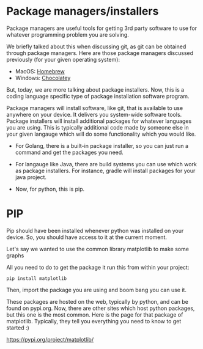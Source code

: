 # Package managers/installers

Package managers are useful tools for getting 3rd party software
to use for whatever programming problem you are solving.

We briefly talked about this when discussing git, as git can be obtained through 
package managers. Here are those package managers discussed previously (for your given operating system):

- MacOS:   [Homebrew](https://brew.sh/)
- Windows: [Chocolatey](https://chocolatey.org/install)

But, today, we are more talking about package installers. Now, this is a coding
language specific type of package installation software program.

Package managers will install software, like git, that is available to use anywhere on your device. 
It delivers you system-wide software tools. Package installers will install additional
packages for whatever languages you are using. This is typically additional code 
made by someone else in your given langauge which will do some functionality which you would like.


- For Golang, there is a built-in package installer, so you can just run a command and get the packages you need.
- For langauge like Java, there are build systems you can use which work as package installers. For instance, 
gradle will install packages for your java project.

- Now, for python, this is pip.

# PIP

Pip should have been installed whenever python was installed on your device. So, you should have access
to it at the current moment.

Let's say we wanted to use the common library matplotlib
to make some graphs

All you need to do to get the package it run this from within your project:
```
pip install matplotlib
```

Then, import the package you are using and boom bang you can use it.

These packages are hosted on the web, typically by python, and can be found
on pypi.org. Now, there are other sites which host python packages, but
this one is the most common. Here is the page for that package of matplotlib.
Typically, they tell you everything you need to know to get started :)

https://pypi.org/project/matplotlib/
